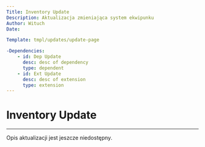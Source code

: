 ```yaml
---
Title: Inventory Update
Description: Aktualizacja zmieniająca system ekwipunku
Author: Wituch
Date:

Template: tmpl/updates/update-page

-Dependencies:
    - id: Dep Update
      desc: desc of dependency
      type: dependent
    - id: Ext Update
      desc: desc of extension
      type: extension
---
```


# Inventory Update
-----

Opis aktualizacji jest jeszcze niedostępny.
